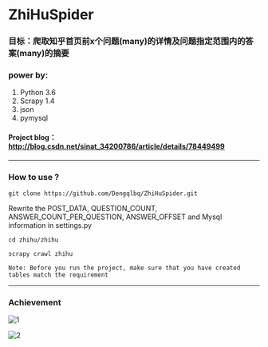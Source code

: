 # ZhiHuSpider

### 目标：爬取知乎首页前x个问题(many)的详情及问题指定范围内的答案(many)的摘要

### power by:
1. Python 3.6
2. Scrapy 1.4
3. json
4. pymysql

#### Project blog：http://blog.csdn.net/sinat_34200786/article/details/78449499
---
### How to use ?

```
git clone https://github.com/Dengqlbq/ZhiHuSpider.git
```

Rewrite the POST_DATA, QUESTION_COUNT, ANSWER_COUNT_PER_QUESTION, ANSWER_OFFSET and Mysql information
in settings.py

```
cd zhihu/zhihu
```

```
scrapy crawl zhihu
```

```
Note: Before you run the project, make sure that you have created tables match the requirement 
```
---
### Achievement

![1](https://github.com/Dengqlbq/ZhiHuSpider/blob/master/Image/question.png)

![2](https://github.com/Dengqlbq/ZhiHuSpider/blob/master/Image/answer.png)
